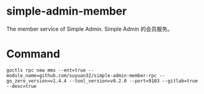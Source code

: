 # simple-admin-member
The member service of Simple Admin. Simple Admin 的会员服务。

# Command

```shell
goctls rpc new mms --ent=true --module_name=github.com/suyuan32/simple-admin-member-rpc --go_zero_version=v1.4.4 --tool_version=v0.2.0 --port=9103 --gitlab=true --desc=true
```

